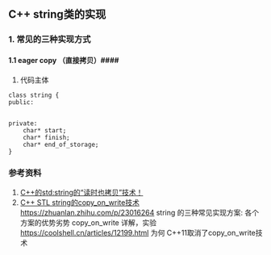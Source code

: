 ## C++ string类的实现 ##
### 1. 常见的三种实现方式 ###
#### 1.1 eager copy （直接拷贝）####
1. 代码主体

```
class string {
public:

	
private:
	char* start;
	char* finish;
    char* end_of_storage;
}
```


### 参考资料 ###

1. [C++的std:string的“读时也拷贝”技术！](https://coolshell.cn/articles/1443.html "C++的STD::STRING的“读时也拷贝”技术！") 
2. [C++ STL string的copy_on_write技术](https://coolshell.cn/articles/12199.html)
https://zhuanlan.zhihu.com/p/23016264
string 的三种常见实现方案:
各个方案的优势劣势
copy_on_write 详解，实验 https://coolshell.cn/articles/12199.html
为何 C++11取消了copy_on_write技术